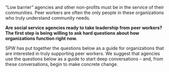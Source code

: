 “Low barrier” agencies and other non-profits must be in the service of their communities. Peer workers are often the only people in these organizations who truly understand community needs. 

**Are social service agencies ready to take leadership from peer workers? The first step is being willing to ask hard questions about how organizations function right now.** 

SPW has put together the questions below as a guide for organizations that are interested in truly supporting peer workers. We suggest that agencies use the questions below as a guide to start deep conversations – and, from these conversations, begin to make concrete change.